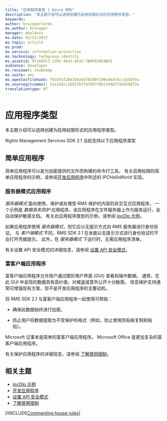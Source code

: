 ```yaml
---
title: "应用程序类型 | Azure RMS"
description: "本主题介绍可以选择创建为启用权限形式的应用程序类型。"
keywords: 
author: bruceperlerms
ms.author: bruceper
manager: mbaldwin
ms.date: 02/23/2017
ms.topic: article
ms.prod: 
ms.service: information-protection
ms.technology: techgroup-identity
ms.assetid: 97169FC3-1395-4433-A632-7B0F020FABFE
audience: developer
ms.reviewer: shubhamp
ms.suite: ems
ms.openlocfilehash: f93df5f204350a56f8280f299c04478cc1b5dfba
ms.sourcegitcommit: 31e128cc1b917bf767987f0b2144b7f3b6288f2e
translationtype: HT
---
```

# <a name="application-types"></a>应用程序类型


本主题介绍可以选择创建为启用权限形式的应用程序类型。

Rights Management Services SDK 2.1 当前支持以下应用程序类型

## <a name="simple-applications"></a>简单应用程序

简单应用程序可以是为加密提供的文件而构建的命令行工具。 有关启用权限的简单应用程序的示例，请参阅[开发应用程序](developing-your-application.md)中所述的 *IPCHelloWorld* 实现。

### <a name="server-mode-applications"></a>服务器模式应用程序

*服务器模式* 面向使用、保护或处理受 RMS 保护的内容的非交互式应用程序。 一个示例是 *数据丢失防护* 应用程序，该应用程序在文件服务器上作为服务运行，会自动保护敏感文档。 有关此应用程序类型的示例，请参阅 [IpcDlp 示例](https://Code.MSDN.Microsoft.Com/IpcDlp-Sample-Application-d30bb99d)。

如果应用程序使用 *服务器模式*，则它应以无提示方式向 RMS 服务器进行身份验证。 与 *客户端模式* 不同，RMS SDK 2.1 在未能以无提示方式进行身份验证时不会打开凭据提示。 此外，在 *服务器模式* 下运行时，无需应用程序清单。

有关设置 API 安全模式的详细信息，请参阅 [设置 API 安全模式](setting-the-api-security-mode-api-mode.md)。

### <a name="rich-client-applications"></a>富客户端应用程序

富客户端应用程序允许用户通过图形用户界面 (GUI) 查看和操作数据。 通常，在此 GUI 中呈现的数据具有高价值，对被盗或意外公开十分敏感。 信息保护支持通常可增强现有方案，但不是开发应用程序的主要动机。

将 RMS SDK 2.1 与富客户端应用程序一起使用可帮助：

-   确保此数据始终进行加密。

-   防止用户将数据提取为不受保护的格式（例如，防止使用剪贴板复制和粘贴）。

Microsoft 记事本是简单的富客户端应用程序。 Microsoft Office 是更加复杂的富客户端应用程序。

有关保护应用程序的详细信息，请参阅 [了解使用限制](understanding-usage-restrictions.md)。

## <a name="related-topics"></a>相关主题

- [IpcDlp 示例](https://Code.MSDN.Microsoft.Com/IpcDlp-Sample-Application-d30bb99d)
- [开发应用程序](developing-your-application.md)
- [设置 API 安全模式](setting-the-api-security-mode-api-mode.md)
- [了解使用限制](understanding-usage-restrictions.md)

[!INCLUDE[Commenting house rules](../includes/houserules.md)]